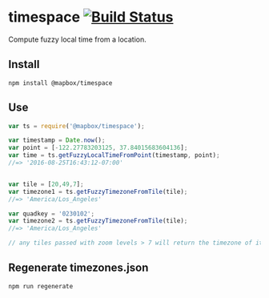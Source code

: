 # timespace [![Build Status](https://travis-ci.org/mapbox/timespace.svg?branch=master)](https://travis-ci.org/mapbox/timespace)
Compute fuzzy local time from a location.


## Install
```
npm install @mapbox/timespace
```

## Use
```js
var ts = require('@mapbox/timespace');

var timestamp = Date.now();
var point = [-122.27783203125, 37.84015683604136];
var time = ts.getFuzzyLocalTimeFromPoint(timestamp, point);
//=> '2016-08-25T16:43:12-07:00'


var tile = [20,49,7];
var timezone1 = ts.getFuzzyTimezoneFromTile(tile);
//=> 'America/Los_Angeles'

var quadkey = '0230102';
var timezone2 = ts.getFuzzyTimezoneFromTile(tile);
//=> 'America/Los_Angeles'

// any tiles passed with zoom levels > 7 will return the timezone of its z7 parent
```


## Regenerate timezones.json
```
npm run regenerate
```
